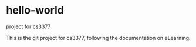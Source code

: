 # hello-world
project for cs3377

This is the git project for cs3377, following the documentation on eLearning. 
